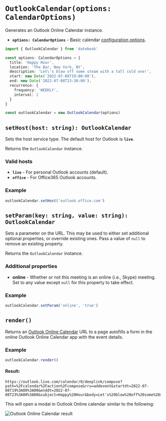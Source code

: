 # `OutlookCalendar(options: CalendarOptions)`

Generates an Outlook Online Calendar instance.

* **`options: CalendarOptions`** - Basic calendar [configuration options](/config/basic.md).

```ts
import { OutlookCalendar } from 'datebook'

const options: CalendarOptions = {
  title: 'Happy Hour',
  location: 'The Bar, New York, NY',
  description: 'Let\'s blow off some steam with a tall cold one!',
  start: new Date('2022-07-08T19:00:00'),
  end: new Date('2022-07-08T23:30:00'),
  recurrence: {
    frequency: 'WEEKLY',
    interval: 2
  }
}

const outlookCalendar = new OutlookCalendar(options)
```

## `setHost(host: string): OutlookCalendar`

Sets the host service type. The default host for Outlook is **`live`**.

Returns the `OutlookCalendar` instance.

### Valid hosts

* **`live`** - For personal Outlook accounts (default).
* **`office`** - For Office365 Outlook accounts.

### Example

```ts
outlookCalendar.setHost('outlook.office.com')
```

## `setParam(key: string, value: string): OutlookCalendar`

Sets a parameter on the URL. This may be used to either set additional optional properties, or override existing ones. Pass a value of `null` to remove an existing property.

Returns the `OutlookCalendar` instance.

### Additional properties

* **online** - Whether or not this meeting is an online (i.e., Skype) meeting. Set to any value except `null` for this property to take effect.

### Example

```ts
outlookCalendar.setParam('online', 'true')
```

## `render()`

Returns an [Outlook Online Calendar](https://calendar.yahoo.com/) URL to a page autofills a form in the online Outlook Online Calendar app with the event details.

### Example

```ts
outlookCalendar.render()
```

#### Result:

```
https://outlook.live.com/calendar/0/deeplink/compose?path=%2Fcalendar%2Faction%2Fcompose&rru=addevent&startdt=2022-07-08T19%3A00%3A00&enddt=2022-07-08T23%3A00%3A00&subject=Happy%20Hour&body=Let's%20blow%20off%20some%20steam%20with%20a%20tall%20cold%20one!&location=The%20Bar%2C%20New%20York%2C%20NY&allday=false
```

This will open a modal in Outlook Online calendar similar to the following:

![Outlook Online Calendar result](/assets/screenshots/outlook.png)
